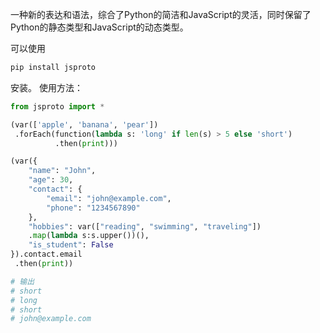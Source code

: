 一种新的表达和语法，综合了Python的简洁和JavaScript的灵活，同时保留了Python的静态类型和JavaScript的动态类型。

可以使用
```bash
pip install jsproto
```
安装。
使用方法：
```python
from jsproto import *

(var(['apple', 'banana', 'pear'])
 .forEach(function(lambda s: 'long' if len(s) > 5 else 'short')
          .then(print)))

(var({
    "name": "John",
    "age": 30,
    "contact": {
        "email": "john@example.com",
        "phone": "1234567890"
    },
    "hobbies": var(["reading", "swimming", "traveling"])
    .map(lambda s:s.upper())(),
    "is_student": False
}).contact.email
 .then(print))

# 输出
# short
# long
# short
# john@example.com

```

